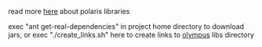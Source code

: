 read more [here](http://github.com/k0smik0/polaris) about polaris libraries

exec "ant get-real-dependencies" in project home directory to download jars, or exec "./create_links.sh" here to create links to [olympus](http://github.com/k0smik0/olympus) libs directory

